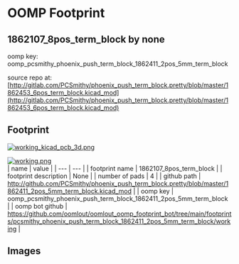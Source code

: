 # OOMP Footprint  
## 1862107_8pos_term_block  by none  
  
oomp key: oomp_pcsmithy_phoenix_push_term_block_1862411_2pos_5mm_term_block  
  
source repo at: [http://gitlab.com/PCSmithy/phoenix_push_term_block.pretty/blob/master/1862453_6pos_term_block.kicad_mod](http://gitlab.com/PCSmithy/phoenix_push_term_block.pretty/blob/master/1862453_6pos_term_block.kicad_mod)  
## Footprint  
  
[![working_kicad_pcb_3d.png](working_kicad_pcb_3d_600.png)](working_kicad_pcb_3d.png)  
  
[![working.png](working_600.png)](working.png)  
| name | value | 
| --- | --- | 
| footprint name | 1862107_8pos_term_block | 
| footprint description | None | 
| number of pads | 4 | 
| github path | http://github.com/PCSmithy/phoenix_push_term_block.pretty/blob/master/1862411_2pos_5mm_term_block.kicad_mod | 
| oomp key | oomp_pcsmithy_phoenix_push_term_block_1862411_2pos_5mm_term_block | 
| oomp bot github | https://github.com/oomlout/oomlout_oomp_footprint_bot/tree/main/footprints/pcsmithy_phoenix_push_term_block_1862411_2pos_5mm_term_block/working | 
## Images  
